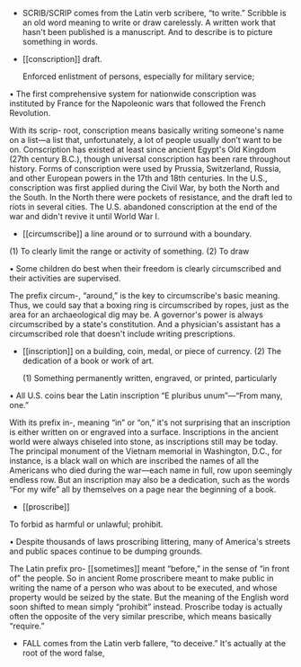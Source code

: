 - SCRIB/SCRIP comes from the Latin verb scribere, “to write.” Scribble is an old word meaning to
write or draw carelessly. A written work that hasn't been published is a manuscript. And to describe
is to picture something in words.

- [[conscription]] 
draft. 

  Enforced  enlistment  of  persons,  especially  for  military  service;

•  The  first  comprehensive  system  for  nationwide  conscription  was  instituted  by  France  for  the
Napoleonic wars that followed the French Revolution. 

With  its  scrip-  root,  conscription  means  basically  writing  someone's  name  on  a  list—a  list  that,
unfortunately,  a  lot  of  people  usually  don't  want  to  be  on.  Conscription  has  existed  at  least  since
ancient  Egypt's  Old  Kingdom  (27th  century  B.C.),  though  universal  conscription  has  been  rare
throughout  history.  Forms  of  conscription  were  used  by  Prussia,  Switzerland,  Russia,  and  other
European powers in the 17th and 18th centuries. In the U.S., conscription was first applied during the
Civil War, by both the North and the South. In the North there were pockets of resistance, and the draft
led to riots in several cities. The U.S. abandoned conscription at the end of the war and didn't revive
it until World War I.

- [[circumscribe]] 
a line around or to surround with a boundary. 

 (1) To clearly limit the range or activity of something. (2) To draw

•  Some  children  do  best  when  their  freedom  is  clearly  circumscribed  and  their  activities  are
supervised. 

The prefix circum-, “around,” is the key to circumscribe's basic meaning. Thus, we could say that a
boxing ring is circumscribed by ropes, just as the area for an archaeological dig may be. A governor's
power  is  always  circumscribed  by  a  state's  constitution.  And  a  physician's  assistant  has  a
circumscribed role that doesn't include writing prescriptions.

- [[inscription]] 
on a building, coin, medal, or piece of currency. (2) The dedication of a book or work of art. 

  (1)  Something  permanently  written,  engraved,  or  printed,  particularly

• All U.S. coins bear the Latin inscription “E pluribus unum”—“From many, one.” 

With its prefix in-, meaning “in” or “on,” it's not surprising that an inscription is either written on or
engraved  into  a  surface.  Inscriptions  in  the  ancient  world  were  always  chiseled  into  stone,  as
inscriptions still may be today. The principal monument of the Vietnam memorial in Washington, D.C.,
for instance, is a black wall on which are inscribed the names of all the Americans who died during
the  war—each  name  in  full,  row  upon  seemingly  endless  row.  But  an  inscription  may  also  be  a
dedication,  such  as  the  words  “For  my  wife”  all  by  themselves  on  a  page  near  the  beginning  of  a
book.

- [[proscribe]] 

 To forbid as harmful or unlawful; prohibit. 

•  Despite  thousands  of  laws  proscribing  littering,  many  of  America's  streets  and  public  spaces
continue to be dumping grounds. 

The Latin prefix pro- [[sometimes]] meant “before,” in the sense of “in front of” the people. So in ancient
Rome  proscribere  meant  to  make  public  in  writing  the  name  of  a  person  who  was  about  to  be
executed, and whose property would be seized by the state. But the meaning of the English word soon
shifted to mean simply “prohibit” instead. Proscribe today is actually often the opposite of the very
similar prescribe, which means basically “require.”

- FALL  comes  from  the  Latin  verb  fallere,  “to  deceive.”  It's  actually  at  the  root  of  the  word  false,
